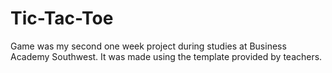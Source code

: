 # Tic-Tac-Toe

Game was my second one week project during studies at Business Academy Southwest. It was made using the template provided by teachers.
